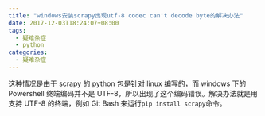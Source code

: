 ```yaml
---
title: "windows安装scrapy出现utf-8 codec can't decode byte的解决办法"
date: 2017-12-03T18:24:07+08:00
tags:
  - 疑难杂症
  - python
categories:
  - 疑难杂症
---
```


这种情况是由于 scrapy 的 python 包是针对 linux 编写的，而 windows 下的 Powershell 终端编码并不是 UTF-8，所以出现了这个编码错误。解决办法就是用支持 UTF-8 的终端，例如 Git Bash 来运行`pip install scrapy`命令。
